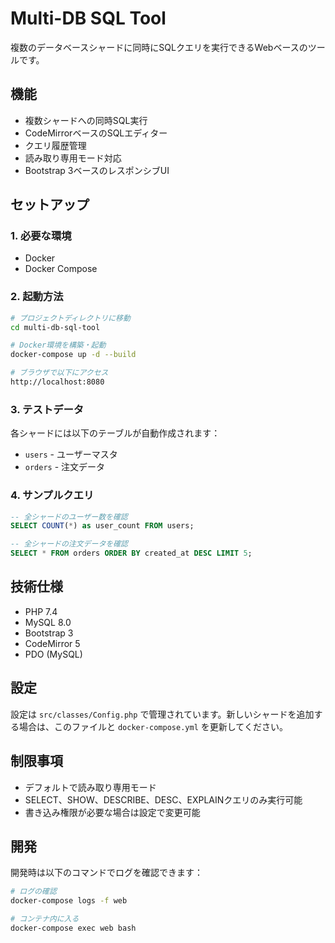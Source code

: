 # Multi-DB SQL Tool

複数のデータベースシャードに同時にSQLクエリを実行できるWebベースのツールです。

## 機能

- 複数シャードへの同時SQL実行
- CodeMirrorベースのSQLエディター
- クエリ履歴管理
- 読み取り専用モード対応
- Bootstrap 3ベースのレスポンシブUI

## セットアップ

### 1. 必要な環境
- Docker
- Docker Compose

### 2. 起動方法

```bash
# プロジェクトディレクトリに移動
cd multi-db-sql-tool

# Docker環境を構築・起動
docker-compose up -d --build

# ブラウザで以下にアクセス
http://localhost:8080
```

### 3. テストデータ

各シャードには以下のテーブルが自動作成されます：
- `users` - ユーザーマスタ
- `orders` - 注文データ

### 4. サンプルクエリ

```sql
-- 全シャードのユーザー数を確認
SELECT COUNT(*) as user_count FROM users;

-- 全シャードの注文データを確認
SELECT * FROM orders ORDER BY created_at DESC LIMIT 5;
```

## 技術仕様

- PHP 7.4
- MySQL 8.0
- Bootstrap 3
- CodeMirror 5
- PDO (MySQL)

## 設定

設定は `src/classes/Config.php` で管理されています。新しいシャードを追加する場合は、このファイルと `docker-compose.yml` を更新してください。

## 制限事項

- デフォルトで読み取り専用モード
- SELECT、SHOW、DESCRIBE、DESC、EXPLAINクエリのみ実行可能
- 書き込み権限が必要な場合は設定で変更可能

## 開発

開発時は以下のコマンドでログを確認できます：

```bash
# ログの確認
docker-compose logs -f web

# コンテナ内に入る
docker-compose exec web bash
```
